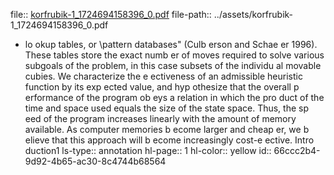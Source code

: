 file:: [korfrubik-1_1724694158396_0.pdf](../assets/korfrubik-1_1724694158396_0.pdf)
file-path:: ../assets/korfrubik-1_1724694158396_0.pdf
- lo okup tables, or \pattern databases" (Culb erson and Schae er 1996). These tables store the exact numb er of moves required to solve various subgoals of the problem, in this case subsets of the individu al movable cubies. We characterize the e ectiveness of an admissible heuristic function by its exp ected value, and hyp othesize that the overall p erformance of the program ob eys a relation in which the pro duct of the time and space used equals the size of the state space. Thus, the sp eed of the program increases linearly with the amount of memory available. As computer memories b ecome larger and cheap er, we b elieve that this approach will b ecome increasingly cost-e ective. Intro duction1
  ls-type:: annotation
  hl-page:: 1
  hl-color:: yellow
  id:: 66ccc2b4-9d92-4b65-ac30-8c4744b68564
